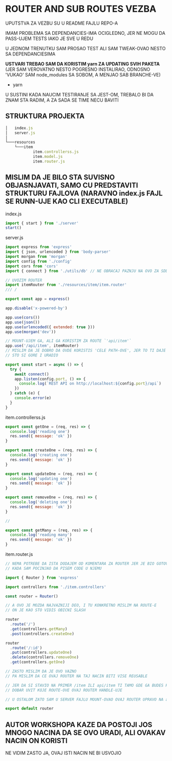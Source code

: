# ROUTER AND SUB ROUTES VEZBA

UPUTSTVA ZA VEZBU SU U README FAJLU REPO-A

IMAM PROBLEMA SA DEPENDANCIES-IMA OCIGLEDNO, JER NE MOGU DA PASS-UJEM TESTS IAKO JE SVE U REDU

U JEDNOM TRENUTKU SAM PROSAO TEST ALI SAM TWEAK-OVAO NESTO SA DEPENDANCIESIMA

**USTVARI TREBAO SAM DA KORISTIM yarn ZA UPDATING SVIH PAKETA** (JER SAM VEROVATNO NESTO POGRESNO INSTALIRAO, ODNOSNO 'VUKAO' SAM node_modules SA SOBOM, A MENJAO SAB BRANCHE-VE)

- yarn

U SUSTINI KADA NAUCIM TESTIRANJE SA JEST-OM, TREBALO BI DA ZNAM STA RADIM, A ZA SADA SE TIME NECU BAVITI

## STRUKTURA PROJEKTA

```javascript
│   index.js
│   server.js
│
└───resources
    └───item
            item.controllerss.js
            item.model.js
            item.router.js
```

## MISLIM DA JE BILO STA SUVISNO OBJASNJAVATI, SAMO CU PREDSTAVITI STRUKTURU FAJLOVA (NARAVNO index.js FAJL SE RUNN-UJE KAO CLI EXECUTABLE)

index.js

```javascript
import { start } from './server'
start()

```

server.js

```javascript
import express from 'express'
import { json, urlencoded } from 'body-parser'
import morgan from 'morgan'
import config from './config'
import cors from 'cors'
import { connect } from './utils/db' // NE OBRACAJ PAZNJU NA OVO ZA SDDA, TO JE USTVARI VEZANO ZA MongoDB

// UVOZIM ROUTER
import itemRouter from './resources/item/item.router'
/// /

export const app = express()

app.disable('x-powered-by')

app.use(cors())
app.use(json())
app.use(urlencoded({ extended: true }))
app.use(morgan('dev'))

// MOUNT-UJEM GA, ALI GA KORISTIM ZA ROUTE `'api/item'`
app.use('/api/item', itemRouter)
// MISLIM DA JE DOBRO DA OVDE KORISTIS 'CELE PATH-OVE', JER TO TI DAJE BOLJI UVID U PROJEKAT
// STO SI GORE I URADIO

export const start = async () => {
  try {
    await connect()
    app.listen(config.port, () => {
      console.log(`REST API on http://localhost:${config.port}/api`)
    })
  } catch (e) {
    console.error(e)
  }
}
```

item.controllerss.js

```javascript
export const getOne = (req, res) => {
  console.log('reading one')
  res.send({ message: 'ok' })
}

export const createOne = (req, res) => {
  console.log('creating one')
  res.send({ message: 'ok' })
}

export const updateOne = (req, res) => {
  console.log('updating one')
  res.send({ message: 'ok' })
}

export const removeOne = (req, res) => {
  console.log('deleting one')
  res.send({ message: 'ok' })
}

//

export const getMany = (req, res) => {
  console.log('reading many')
  res.send({ message: 'ok' })
}


```

item.router.js

```javascript
// NEMA POTREBE DA ISTA DODAJEM OD KOMENTARA ZA ROUTER JER JE BIO GOTOVO PRAZAN
// KADA SAM POCINJAO DA PISEM CODE U NJEMU

import { Router } from 'express'

import controllers from './item.controllers'

const router = Router()

// A OVO JE MOZDA NAJVAZNIJI DEO, I TU KONKRETNO MISLIM NA ROUTE-E
// ON JE KAO STO VIDIS OBICNI SLASH

router
  .route('/')
  .get(controllers.getMany)
  .post(controllers.createOne)

router
  .route('/:id')
  .put(controllers.updateOne)
  .delete(controllers.removeOne)
  .get(controllers.getOne)

// ZASTO MISLIM DA JE OVO VAZNO
// PA MISLIM DA CE OVAJ ROUTER NA TAJ NACIN BITI VISE REUSABLE

// JER DA SI STAVIO NA PRIMER /item ILI api/item TI TAMO GDE GA BUDES KORISTIO NECES IMATI
// DOBAR UVIT KOJE ROUTE-OVE OVAJ ROUTER HANDLE-UJE

// U OSTALOM ZATO SAM U SERVER FAJLU MOUNT-OVAO OVAJ ROUTER UPRAVO NA api/item

export default router

```

## AUTOR WORKSHOPA KAZE DA POSTOJI JOS MNOGO NACINA DA SE OVO URADI, ALI OVAKAV NACIN ON KORISTI

NE VIDIM ZASTO JA, OVAJ ISTI NACIN NE BI USVOJIO
